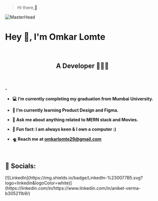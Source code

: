 > Hi there,👋

![MasterHead](https://pa1.aminoapps.com/6443/b6ba7bbaba12eac14410e9f8d58145ca47049725_hq.gif) 

<h1> 
  Hey 👋, I'm Omkar Lomte 
</h1>
<br/>
<div align="center"> 
  <b> 
    <h2> 
      A Developer 🤖🧑‍💻 
    </h2>
  </b> 
</div>
<br/>
  <h4> 
  - 
    
  - 💻  I’m currently completing my graduation from Mumbai University.
  
  - 📗  I’m currently learning Product Design and Figma.
  
  - 🙋  Ask me about anything related to MERN stack and Movies. 
    
  - 👾  Fun fact: I am always keen & I own a computer :) 
  
  - 🛸  Reach me at **omkarlomte29@gmail.com**
  <br/>  
  </h4>

<h2>📱 Socials: </h2>
[![LinkedIn](https://img.shields.io/badge/LinkedIn-%230077B5.svg?logo=linkedin&logoColor=white)](https://linkedin.com/in/https://www.linkedin.com/in/aniket-verma-b305211b9/)

  
<!--
**omkarlomte29/omkarlomte29** is a ✨ _special_ ✨ repository because its `README.md` (this file) appears on your GitHub profile.

Here are some ideas to get you started:

- 🔭 I’m currently working on ...
- 🌱 I’m currently learning ...
- 👯 I’m looking to collaborate on ...
- 🤔 I’m looking for help with ...
- 💬 Ask me about ...
- 📫 How to reach me: ...
- 😄 Pronouns: ...
- ⚡ Fun fact: ...
-->
